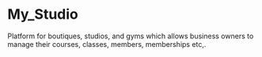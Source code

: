 # My_Studio
Platform for boutiques, studios, and gyms which allows business owners to manage their courses, classes, members, memberships etc,.

